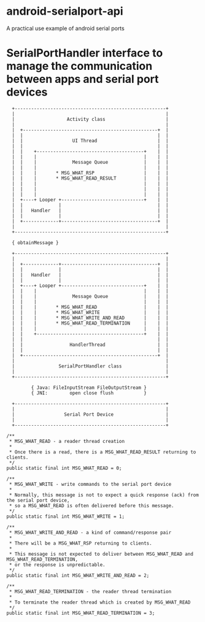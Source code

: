 # android-serialport-api
A practical use example of android serial ports

# SerialPortHandler interface to manage the communication between apps and serial port devices
      +-------------------------------------------------------+
      |                                                       |
      |                   Activity class                      |
      |                                                       |
      |  +-------------------------------------------------+  |
      |  |                                                 |  |
      |  |                  UI Thread                      |  |
      |  |                                                 |  |
      |  |    +---------------------------------------+    |  |
      |  |    |                                       |    |  |
      |  |    |             Message Queue             |    |  |
      |  |    |                                       |    |  |
      |  |    |       * MSG_WHAT_RSP                  |    |  |
      |  |    |       * MSG_WHAT_READ_RESULT          |    |  |
      |  |    |                                       |    |  |
      |  |    |                                       |    |  |
      |  |    |                                       |    |  |
      |  +----+ Looper +------------------------------+    |  |
      |  |             |                                   |  |
      |  |   Handler   |                                   |  |
      |  |             |                                   |  |
      |  +-------------+-----------------------------------+  |
      |                                                       |
      +-------------------------------------------------------+

      { obtainMessage }

      +-------------------------------------------------------+
      |                                                       |
      |  +-------------+-----------------------------------+  |
      |  |             |                                   |  |
      |  |   Handler   |                                   |  |
      |  |             |                                   |  |
      |  +----+ Looper +------------------------------+    |  |
      |  |    |                                       |    |  |
      |  |    |             Message Queue             |    |  |
      |  |    |                                       |    |  |
      |  |    |       * MSG_WHAT_READ                 |    |  |
      |  |    |       * MSG_WHAT_WRITE                |    |  |
      |  |    |       * MSG_WHAT_WRITE_AND_READ       |    |  |
      |  |    |       * MSG_WHAT_READ_TERMINATION     |    |  |
      |  |    |                                       |    |  |
      |  |    +---------------------------------------+    |  |
      |  |                                                 |  |
      |  |                 HandlerThread                   |  |
      |  |                                                 |  |
      |  +-------------------------------------------------+  |
      |                                                       |
      |                SerialPortHandler class                |
      |                                                       |
      +-------------------------------------------------------+
      
             { Java: FileInputStream FileOutputStream }
             { JNI:        open close flush           }

      +-------------------------------------------------------+
      |                                                       |
      |                  Serial Port Device                   |
      |                                                       |
      +-------------------------------------------------------+

    /**
     * MSG_WHAT_READ - a reader thread creation
     *
     * Once there is a read, there is a MSG_WHAT_READ_RESULT returning to clients.
     */
    public static final int MSG_WHAT_READ = 0;

    /**
     * MSG_WHAT_WRITE - write commands to the serial port device
     *
     * Normally, this message is not to expect a quick response (ack) from the serial port device,
     * so a MSG_WHAT_READ is often delivered before this message.
     */
    public static final int MSG_WHAT_WRITE = 1;

    /**
     * MSG_WHAT_WRITE_AND_READ - a kind of command/response pair
     *
     * There will be a MSG_WHAT_RSP returning to clients.
     * 
     * This message is not expected to deliver between MSG_WHAT_READ and MSG_WHAT_READ_TERMINATION,
     * or the response is unpredictable.
     */
    public static final int MSG_WHAT_WRITE_AND_READ = 2;

    /**
     * MSG_WHAT_READ_TERMINATION - the reader thread termination
     *
     * To terminate the reader thread which is created by MSG_WHAT_READ
     */
    public static final int MSG_WHAT_READ_TERMINATION = 3;

